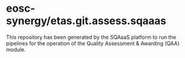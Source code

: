 <!--
SPDX-FileCopyrightText: Copyright contributors to the Software Quality Assurance as a Service (SQAaaS) project <sqaaas@ibergrid.eu>

SPDX-License-Identifier: GPL-3.0-only
-->

# eosc-synergy/etas.git.assess.sqaaas
This repository has been generated by the SQAaaS platform to run the pipelines
for the operation of the
Quality Assessment & Awarding (QAA)
module.